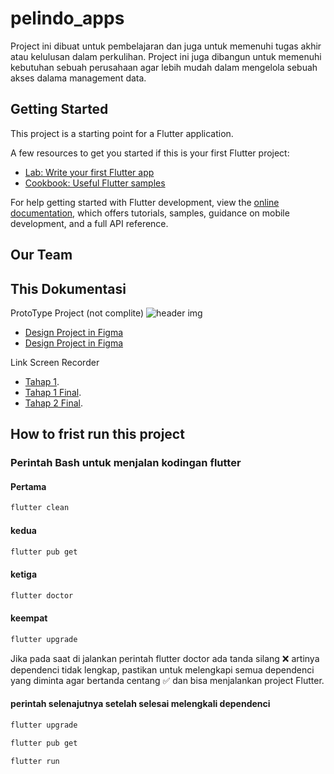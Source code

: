 # pelindo_apps

Project ini dibuat untuk pembelajaran dan juga untuk memenuhi tugas akhir atau kelulusan dalam perkulihan. 
Project ini juga dibangun untuk memenuhi kebutuhan sebuah perusahaan agar lebih mudah dalam mengelola sebuah akses dalama management data. 

## Getting Started

This project is a starting point for a Flutter application.

A few resources to get you started if this is your first Flutter project:

- [Lab: Write your first Flutter app](https://docs.flutter.dev/get-started/codelab)
- [Cookbook: Useful Flutter samples](https://docs.flutter.dev/cookbook)

For help getting started with Flutter development, view the
[online documentation](https://docs.flutter.dev/), which offers tutorials,
samples, guidance on mobile development, and a full API reference.


## Our Team

## This Dokumentasi
ProtoType Project (not complite)
![header img](https://github.com/user-attachments/assets/8c46ee0f-335f-455e-92a6-0b08db7d20e5)


- <a href="https://docs.flutter.dev/get-started/codelab" target="_blank">Design Project in Figma</a>
- <a href="https://docs.flutter.dev/get-started/codelab" target="_blank" rel="noopener noreferrer">Design Project in Figma</a>


Link Screen Recorder
- [Tahap 1](https://www.youtube.com/watch?v=HgB8X_k5EA8).
- [Tahap 1 Final](https://docs.flutter.dev/get-started/codelab).
- [Tahap 2 Final](https://docs.flutter.dev/get-started/codelab).

## How to frist run this project
### Perintah Bash untuk menjalan kodingan flutter

#### Pertama
```bash
flutter clean
```
#### kedua
```bash
flutter pub get
```
#### ketiga
```bash
flutter doctor
```
#### keempat
```bash
flutter upgrade
```


Jika pada saat di jalankan perintah flutter doctor ada tanda silang ❌ artinya dependenci tidak lengkap, pastikan untuk melengkapi semua dependenci yang diminta agar bertanda centang ✅ dan bisa menjalankan project Flutter.

#### perintah selenajutnya setelah selesai melengkali dependenci
```bash
flutter upgrade
```
```bash
flutter pub get
```
```bash
flutter run
```

